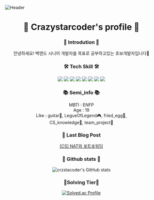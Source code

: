 ![Header](https://capsule-render.vercel.app/api?type=waving&color=gradient&height=300&section=header&text=Crazystarcoder🐋&animation=fadein&fontSize=90)
<div align="center">
  
  # 🐋 Crazystarcoder's profile 🐋

  
  ### 🙌 Introdution 🙌
  안녕하세요! 벡엔드 시니어 개발자를 목표로 공부하고있는 초보개발자입니다🐋

  
  
  ### 🛠️ Tech Skill 🛠️
  <img src="https://img.shields.io/badge/Python-3776AB?style=flat-square&logo=Python&logoColor=white"/> <img   src="https://img.shields.io/badge/Node.js-339933?style=flat-square&logo=Node.js&logoColor=white"/> <img src="https://img.shields.io/badge/MySQL-4479A1?style=flat-square&logo=MySQL&logoColor=white"/> <img src="https://img.shields.io/badge/Firebase-FFCA28?style=flat-square&logo=Firebase&logoColor=white"/> <img src="https://img.shields.io/badge/Android Studio-3DDC84?style=flat-square&logo=Android Studio&logoColor=white"/> <img src="https://img.shields.io/badge/Sequelize-52B0E7?style=flat-square&logo=Sequelize&logoColor=white"/> <img src="https://img.shields.io/badge/Flask-000000?style=flat-square&logo=Flask&logoColor=white"/> <img src="https://img.shields.io/badge/Git-F05032?style=flat-square&logo=Git&logoColor=white"/>


  
  ### 📚 Semi_info 📚
  MBTI : ENFP   
  Age : 19   
  Like : guitar🎸, LegueOfLegend🎮, fried_egg🍳,   
  CS_knowledge📖, team_project🤝   
     
  ### 📖 Last Blog Post
  [[CS] NAT와 포트포워딩](https://crzstacoder.github.io/cs/nat/)
  
  
  ### 💪 Github stats 💪
  ![crzstacoder's GitHub stats](https://github-readme-stats.vercel.app/api?username=crzstacoder&show_icons=true&theme=tokyonight)
  
  ### 🥈Solving Tier🥈
  [![Solved.ac Profile](http://mazassumnida.wtf/api/generate_badge?boj=pks51700)](https://solved.ac/pks51700)

</div>
